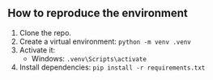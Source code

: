 ## How to reproduce the environment

1. Clone the repo.
2. Create a virtual environment: `python -m venv .venv`
3. Activate it:
   - Windows: `.venv\Scripts\activate`
4. Install dependencies: `pip install -r requirements.txt`

